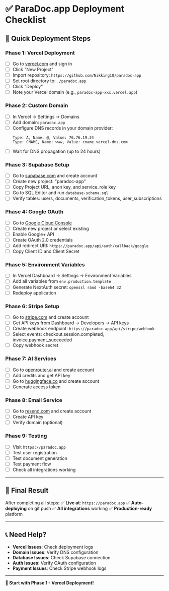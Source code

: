 # ✅ **ParaDoc.app Deployment Checklist**

## 🚀 **Quick Deployment Steps**

### **Phase 1: Vercel Deployment**
- [ ] Go to [vercel.com](https://vercel.com) and sign in
- [ ] Click "New Project" 
- [ ] Import repository: `https://github.com/Nikking18/paradoc-app`
- [ ] Set root directory to: `./paradoc.app`
- [ ] Click "Deploy"
- [ ] Note your Vercel domain (e.g., `paradoc-app-xxx.vercel.app`)

### **Phase 2: Custom Domain**
- [ ] In Vercel → Settings → Domains
- [ ] Add domain: `paradoc.app`
- [ ] Configure DNS records in your domain provider:
  ```
  Type: A, Name: @, Value: 76.76.19.34
  Type: CNAME, Name: www, Value: cname.vercel-dns.com
  ```
- [ ] Wait for DNS propagation (up to 24 hours)

### **Phase 3: Supabase Setup**
- [ ] Go to [supabase.com](https://supabase.com) and create account
- [ ] Create new project: "paradoc-app"
- [ ] Copy Project URL, anon key, and service_role key
- [ ] Go to SQL Editor and run `database-schema.sql`
- [ ] Verify tables: users, documents, verification_tokens, user_subscriptions

### **Phase 4: Google OAuth**
- [ ] Go to [Google Cloud Console](https://console.cloud.google.com/)
- [ ] Create new project or select existing
- [ ] Enable Google+ API
- [ ] Create OAuth 2.0 credentials
- [ ] Add redirect URI: `https://paradoc.app/api/auth/callback/google`
- [ ] Copy Client ID and Client Secret

### **Phase 5: Environment Variables**
- [ ] In Vercel Dashboard → Settings → Environment Variables
- [ ] Add all variables from `env.production.template`
- [ ] Generate NextAuth secret: `openssl rand -base64 32`
- [ ] Redeploy application

### **Phase 6: Stripe Setup**
- [ ] Go to [stripe.com](https://stripe.com) and create account
- [ ] Get API keys from Dashboard → Developers → API keys
- [ ] Create webhook endpoint: `https://paradoc.app/api/stripe/webhook`
- [ ] Select events: checkout.session.completed, invoice.payment_succeeded
- [ ] Copy webhook secret

### **Phase 7: AI Services**
- [ ] Go to [openrouter.ai](https://openrouter.ai) and create account
- [ ] Add credits and get API key
- [ ] Go to [huggingface.co](https://huggingface.co) and create account
- [ ] Generate access token

### **Phase 8: Email Service**
- [ ] Go to [resend.com](https://resend.com) and create account
- [ ] Create API key
- [ ] Verify domain (optional)

### **Phase 9: Testing**
- [ ] Visit `https://paradoc.app`
- [ ] Test user registration
- [ ] Test document generation
- [ ] Test payment flow
- [ ] Check all integrations working

---

## 🎯 **Final Result**

After completing all steps:
✅ **Live at**: `https://paradoc.app`
✅ **Auto-deploying** on git push
✅ **All integrations** working
✅ **Production-ready** platform

---

## 📞 **Need Help?**

- **Vercel Issues**: Check deployment logs
- **Domain Issues**: Verify DNS configuration
- **Database Issues**: Check Supabase connection
- **Auth Issues**: Verify OAuth configuration
- **Payment Issues**: Check Stripe webhook logs

---

**🚀 Start with Phase 1 - Vercel Deployment!**
